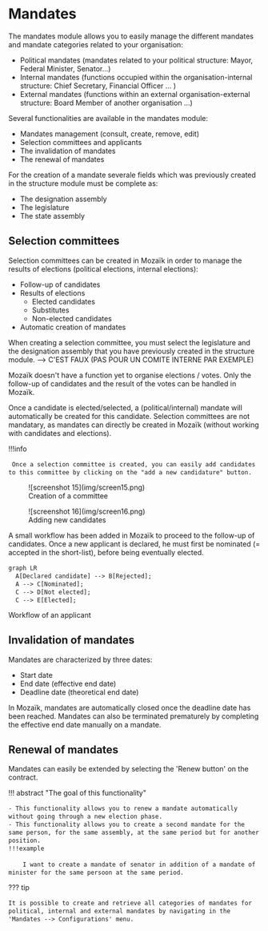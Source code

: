 # Mandates

The mandates module allows you to easily manage the different mandates and mandate categories related to your organisation:

- Political mandates (mandates related to your political structure: Mayor, Federal Minister, Senator...)
- Internal mandates (functions occupied within the organisation-internal structure: Chief Secretary, Financial Officer ...  )
- External mandates (functions within an external organisation-external structure: Board Member of another organisation ...)

Several functionalities are available in the mandates module:

- Mandates management (consult, create, remove, edit)
- Selection committees and applicants
- The invalidation of mandates
- The renewal of mandates

For the creation of a mandate severale fields which was previously created in the structure module must be complete as:

- The designation assembly
- The legislature
- The state assembly

## Selection committees

Selection committees can be created in Mozaïk in order to manage the results of elections (political elections, internal elections):

- Follow-up of candidates
- Results of elections
    - Elected candidates
    - Substitutes
    - Non-elected candidates
- Automatic creation of mandates

When creating a selection committee, you must select the legislature and the designation assembly that you have previously created in the structure module. --> C'EST FAUX (PAS POUR UN COMITE INTERNE PAR EXEMPLE)

Mozaïk doesn't have a function yet to organise elections / votes. Only the follow-up of candidates and the result of the votes can be handled in Mozaïk. 

Once a candidate is elected/selected, a (political/internal) mandate will automatically be created for this candidate. Selection committees are not mandatary, as mandates can directly be created in Mozaïk (without working with candidates and elections).

!!!info

     Once a selection committee is created, you can easily add candidates to this committee by clicking on the "add a new candidature" button.

<figure markdown>
![screenshot 15](img/screen15.png)
 <figcaption>Creation of a committee</figcaption>
</figure>

<figure markdown>
![screenshot 16](img/screen16.png)
 <figcaption>Adding new candidates</figcaption>
</figure>

A small workflow has been added in Mozaïk to proceed to the follow-up of candidates. 
Once a new applicant is declared, he must first be nominated (= accepted in the short-list), before being eventually elected. 

``` mermaid
graph LR
  A[Declared candidate] --> B[Rejected];
  A --> C[Nominated];
  C --> D[Not elected];
  C --> E[Elected];
```
 <figcaption>Workflow of an applicant</figcaption>

## Invalidation of mandates

Mandates are characterized by three dates: 

- Start date
- End date (effective end date)
- Deadline date (theoretical end date)

In Mozaïk, mandates are automatically closed once the deadline date has been reached. Mandates can also be terminated prematurely by completing the effective end date manually on a mandate.

## Renewal of mandates
Mandates can easily be extended by selecting the 'Renew button' on the contract.

!!! abstract "The goal of this functionality"

    - This functionality allows you to renew a mandate automatically without going through a new election phase.
    - This functionality allows you to create a second mandate for the same person, for the same assembly, at the same period but for another position.
    !!!example

        I want to create a mandate of senator in addition of a mandate of minister for the same persoon at the same period. 

??? tip

    It is possible to create and retrieve all categories of mandates for political, internal and external mandates by navigating in the 'Mandates --> Configurations' menu.